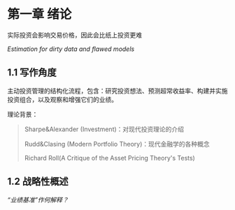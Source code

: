# 第一章 绪论

实际投资会影响交易价格，因此会比纸上投资更难

*Estimation for dirty data and flawed models*

## 1.1 写作角度

主动投资管理的结构化流程，包含：研究投资想法、预测超常收益率、构建并实施投资组合，以及观察和增强它们的业绩。

理论背景：

> Sharpe&Alexander (Investment)：对现代投资理论的介绍
>
> Rudd&Clasing (Modern Portfolio Theory)：现代金融学的各种概念
>
> Richard Roll(A Critique of the Asset Pricing Theory's Tests)

## 1.2 战略性概述

*“业绩基准”作何解释？*

